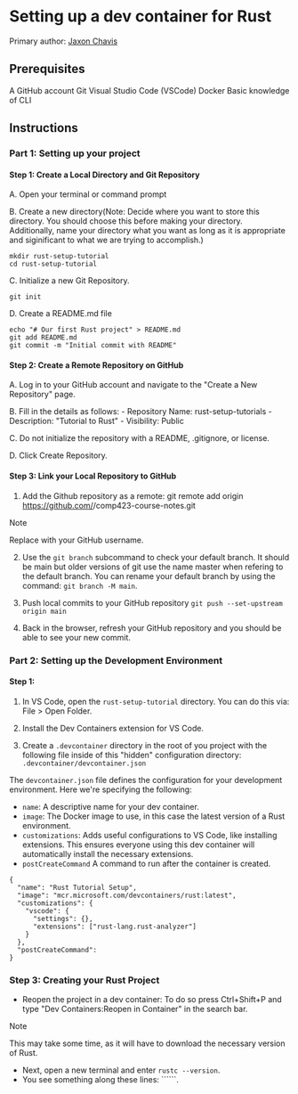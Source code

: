 # Setting up a dev container for Rust

Primary author: [Jaxon Chavis](https://github.com/jkchavis)

## Prerequisites
A GitHub account
Git
Visual Studio Code (VSCode)
Docker
Basic knowledge of CLI
## Instructions
### Part 1: Setting up your project

#### Step 1: Create a Local Directory and Git Repository
 
A. Open your terminal or command prompt

B. Create a new directory(Note: Decide where you want to store this directory. You should choose this before making your directory. Additionally, name your directory what you want as long as it is appropriate and siginificant to what we are trying to accomplish.)
```
mkdir rust-setup-tutorial
cd rust-setup-tutorial
```

C. Initialize a new Git Repository.
```
git init
```

D. Create a README.md file
```
echo "# Our first Rust project" > README.md
git add README.md
git commit -m "Initial commit with README"
```

#### Step 2: Create a Remote Repository on GitHub

A. Log in to your GitHub account and navigate to the "Create a New Repository" page.

B. Fill in the details as follows:
    - Repository Name: rust-setup-tutorials
    - Description: "Tutorial to Rust"
    - Visibility: Public

C. Do not initialize the repository with a README, .gitignore, or license.

D. Click Create Repository.

#### Step 3: Link your Local Repository to GitHub

1. Add the Github repository as a remote:
    git remote add origin https://github.com/<your-username>/comp423-course-notes.git
> [!NOTE] 
> Replace <your-username> with your GitHub username.

2. Use the ```git branch``` subcommand to check your default branch. It should be main but older versions of git use the name master when refering to the default branch. You can rename your default branch by using the command: ```git branch -M main```.

3. Push local commits to your GitHub repository
```git push --set-upstream origin main```

4. Back in the browser, refresh your GitHub repository and you should be able to see your new commit.

### Part 2: Setting up the Development Environment

#### Step 1: 

1. In VS Code, open the ```rust-setup-tutorial``` directory. You can do this via: File > Open Folder.

2. Install the Dev Containers extension for VS Code.

3. Create a ```.devcontainer``` directory in the root of you project with the following file inside of this "hidden" configuration directory:
```.devcontainer/devcontainer.json```

The ```devcontainer.json``` file defines the configuration for your development environment. Here we're specifying the following:

* ```name```: A descriptive name for your dev container.
* ```image```: The Docker image to use, in this case the latest version of a Rust environment.
* ```customizations```: Adds useful configurations to VS Code, like installing extensions. This ensures everyone using this dev container will automatically install the necessary extensions.
* ```postCreateCommand``` A command to run after the container is created.
```
{
  "name": "Rust Tutorial Setup",
  "image": "mcr.microsoft.com/devcontainers/rust:latest",
  "customizations": {
    "vscode": {
      "settings": {},
      "extensions": ["rust-lang.rust-analyzer"]
    }
  },
  "postCreateCommand":
}
```
### Step 3: Creating your Rust Project
* Reopen the project in a dev container: To do so press Ctrl+Shift+P and type "Dev Containers:Reopen in Container" in the search bar.
> [!Note]
> This may take some time, as it will have to download the necessary version of Rust.
* Next, open a new terminal and enter ```rustc --version```.
* You see something along these lines: ``````.